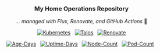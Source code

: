 <div align="center">

### My Home Operations Repository

_... managed with Flux, Renovate, and GitHub Actions_ 🤖

</div>

<div align="center">

[![Kubernetes](https://img.shields.io/endpoint?url=https%3A%2F%2Fkromgo.plexuz.xyz%2Fquery%3Fformat%3Dendpoint%26metric%3Dkubernetes_version&style=for-the-badge&logo=kubernetes&logoColor=white&color=blue&label=%20)](https://www.talos.dev/)&nbsp;&nbsp;
[![Talos](https://img.shields.io/endpoint?url=https%3A%2F%2Fkromgo.plexuz.xyz%2Fquery%3Fformat%3Dendpoint%26metric%3Dtalos_version&style=for-the-badge&logo=talos&logoColor=white&color=blue&label=%20)](https://www.talos.dev/)&nbsp;&nbsp;
[![Renovate](https://img.shields.io/github/actions/workflow/status/krezh/renovate-config/renovate.yaml?branch=main&label=&logo=renovate&style=for-the-badge&color=blue)](https://github.com/krezh/renovate-config/actions/workflows/renovate.yaml)

[![Age-Days](https://img.shields.io/endpoint?url=https%3A%2F%2Fkromgo.plexuz.xyz%2Fquery%3Fformat%3Dendpoint%26metric%3Dcluster_age_days&style=flat-square&label=Age)](https://github.com/kashalls/kromgo/)&nbsp;&nbsp;
[![Uptime-Days](https://img.shields.io/endpoint?url=https%3A%2F%2Fkromgo.plexuz.xyz%2Fquery%3Fformat%3Dendpoint%26metric%3Dcluster_uptime_days&style=flat-square&label=Uptime)](https://github.com/kashalls/kromgo/)&nbsp;&nbsp;
[![Node-Count](https://img.shields.io/endpoint?url=https%3A%2F%2Fkromgo.plexuz.xyz%2Fquery%3Fformat%3Dendpoint%26metric%3Dcluster_node_count&style=flat-square&label=Nodes)](https://github.com/kashalls/kromgo/)&nbsp;&nbsp;
[![Pod-Count](https://img.shields.io/endpoint?url=https%3A%2F%2Fkromgo.plexuz.xyz%2Fquery%3Fformat%3Dendpoint%26metric%3Dcluster_pod_count&style=flat-square&label=Pods)](https://github.com/kashalls/kromgo/)&nbsp;&nbsp;

</div>
